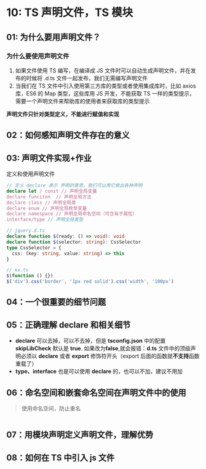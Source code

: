 # 10: TS 声明文件，TS 模块

## 01: 为什么要用声明文件？

### 为什么要使用声明文件

1. 如果文件使用 TS 编写，在编译成 JS 文件时可以自动生成声明文件，并在发布的时候将 .d.ts 文件一起发布，我们无需编写声明文件
2. 当我们在 TS 文件中引入使用第三方库的类型或者使用集成库时，比如 axios 库，ES6 的 Map 类型，这些库用 JS 开发，不能获取 TS 一样的类型提示，需要一个声明文件来帮助库的使用者来获取库的类型提示

**声明文件只针对类型定义，不能进行赋值和实现**

## 02：如何感知声明文件存在的意义

## 03: 声明文件实现+作业

定义和使用声明文件

```typescript
// 定义 declare 表示 声明的意思，我们可以用它做出各种声明
declare let / const // 声明全局变量
declare funciton  // 声明全局方法
declare class // 声明全局类
declare enum // 声明全局枚举变量
declare namespace // 声明全局命名空间（可含有子属性）
interface/type // 声明全局类型
```

```typescript
// jquery.d.ts
declare function $(ready: () => void): void
declare function $(selector: string): CssSelector
type CssSelector = {
  css: (key: string, value: string) => this
}

// xx.ts
$(function () {})
$('div').css('border', '1px red solid').css('width', '100px')
```

## 04：一个很重要的细节问题

## 05：正确理解 declare 和相关细节

- **declare** 可以去掉，可以不去掉，但是 **tsconfig.json** 中的配置 **skipLibCheck** 默认是 **true**. 如果改为**false**,就会报错：**d.ts** 文件中的顶级声明必须以 **declare** 或者 **export** 修饰符开头（export 后面的函数就**不支持**函数重载了）
- **type、interface** 也是可以使用 **declare** 的，也可以不加，建议不用加

## 06：命名空间和嵌套命名空间在声明文件中的使用

> 使用命名空间，防止重名

```typescript

```

## 07：用模块声明定义声明文件，理解优势

## 08：如何在 TS 中引入 js 文件

